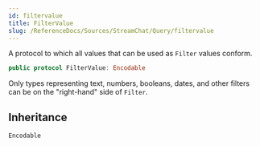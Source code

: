 ```yaml
---
id: filtervalue 
title: FilterValue
slug: /ReferenceDocs/Sources/StreamChat/Query/filtervalue
---
```


A protocol to which all values that can be used as `Filter` values conform.

``` swift
public protocol FilterValue: Encodable 
```

Only types representing text, numbers, booleans, dates, and other filters can be on the "right-hand" side of `Filter`.

## Inheritance

`Encodable`

